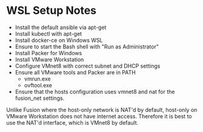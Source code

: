 WSL Setup Notes
===============

* Install the default ansible via apt-get
* Install kubectl with apt-get
* Install docker-ce on Windows WSL
* Ensure to start the Bash shell with "Run as Administrator"
* Install Packer for Windows
* Install VMware Workstation
* Configure VMnet8 with correct subnet and DHCP settings
* Ensure all VMware tools and Packer are in PATH
  * vmrun.exe
  * ovftool.exe
* Ensure that the hosts configuration uses vmnet8 and nat for the fusion_net settings.


Unlike Fusion where the host-only network is NAT'd by default, host-only on VMware Workstation does not have internet access.  Therefore it is best to use the NAT'd interface, which is  VMnet8 by default.


